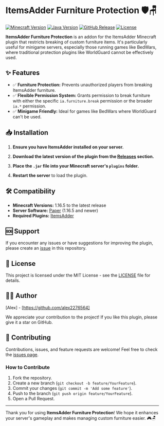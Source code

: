 # ItemsAdder Furniture Protection 🛡️🪑

[![Minecraft Version](https://img.shields.io/badge/Minecraft-1.16.5+-brightgreen)](https://papermc.io/software/paper)
[![Java Version](https://img.shields.io/badge/java-16+-orange)](https://adoptium.net/installation/linux/)
[![GitHub Release](https://img.shields.io/github/v/release/alex2276564/IAFurnitureBreakRestricter?color=blue)](https://github.com/alex2276564/IAFurnitureBreakRestricter/releases/latest)
[![License](https://img.shields.io/badge/license-MIT-green.svg)](LICENSE)

**ItemsAdder Furniture Protection** is an addon for the ItemsAdder Minecraft plugin that restricts breaking of custom furniture items. It's particularly useful for minigame servers, especially those running games like BedWars, where traditional protection plugins like WorldGuard cannot be effectively used.

## ✨ Features

- ✅ **Furniture Protection:** Prevents unauthorized players from breaking ItemsAdder furniture.
- ✅ **Flexible Permission System:**  Grants permission to break furniture with either the specific `ia.furniture.break` permission or the broader `ia.*` permission.
- ✅ **Minigame Friendly:** Ideal for games like BedWars where WorldGuard can't be used.

## 📥 Installation

1. **Ensure you have ItemsAdder installed on your server.**

2. **Download the latest version of the plugin from the [Releases](https://github.com/alex2276564/IAFurnitureBreakRestricter/releases) section.**

3. **Place the `.jar` file into your Minecraft server's `plugins` folder.**

4. **Restart the server** to load the plugin.

## 🛠️ Compatibility

- **Minecraft Versions:** 1.16.5 to the latest release
- **Server Software:** [Paper](https://papermc.io/) (1.16.5 and newer)
- **Required Plugins:** [ItemsAdder](https://www.spigotmc.org/resources/itemsadder.73355/)

## 🆘 Support

If you encounter any issues or have suggestions for improving the plugin, please create an [issue](https://github.com/alex2276564/IAFurnitureBreakRestricter/issues) in this repository.

## 📄 License

This project is licensed under the MIT License - see the [LICENSE](LICENSE) file for details.

## 👨‍💻 Author

[Alex] - [https://github.com/alex2276564]

We appreciate your contribution to the project! If you like this plugin, please give it a star on GitHub.

## 🤝 Contributing

Contributions, issues, and feature requests are welcome! Feel free to check the [issues page](https://github.com/alex2276564/IAFurnitureBreakRestricter/issues).

### How to Contribute

1. Fork the repository.
2. Create a new branch (`git checkout -b feature/YourFeature`).
3. Commit your changes (`git commit -m 'Add some feature'`).
4. Push to the branch (`git push origin feature/YourFeature`).
5. Open a Pull Request.

---

Thank you for using **ItemsAdder Furniture Protection**! We hope it enhances your server's gameplay and makes managing custom furniture easier. 🎮🪑